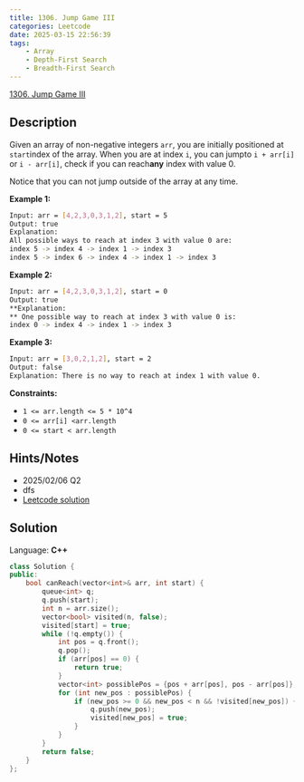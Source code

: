 ```yaml
---
title: 1306. Jump Game III
categories: Leetcode
date: 2025-03-15 22:56:39
tags:
    - Array
    - Depth-First Search
    - Breadth-First Search
---
```


[1306. Jump Game III](https://leetcode.com/problems/jump-game-iii/description/?envType=company&envId=snapchat&favoriteSlug=snapchat-more-than-six-months)

## Description

Given an array of non-negative integers `arr`, you are initially positioned at `start`index of the array. When you are at index `i`, you can jumpto `i + arr[i]` or `i - arr[i]`, check if you can reach**any**  index with value 0.

Notice that you can not jump outside of the array at any time.

**Example 1:**

```bash
Input: arr = [4,2,3,0,3,1,2], start = 5
Output: true
Explanation:
All possible ways to reach at index 3 with value 0 are:
index 5 -> index 4 -> index 1 -> index 3
index 5 -> index 6 -> index 4 -> index 1 -> index 3
```

**Example 2:**

```bash
Input: arr = [4,2,3,0,3,1,2], start = 0
Output: true
**Explanation:
** One possible way to reach at index 3 with value 0 is:
index 0 -> index 4 -> index 1 -> index 3
```

**Example 3:**

```bash
Input: arr = [3,0,2,1,2], start = 2
Output: false
Explanation: There is no way to reach at index 1 with value 0.
```

**Constraints:**

- `1 <= arr.length <= 5 * 10^4`
- `0 <= arr[i] <arr.length`
- `0 <= start < arr.length`

## Hints/Notes

- 2025/02/06 Q2
- dfs
- [Leetcode solution](https://leetcode.com/problems/jump-game-iii/editorial/?envType=company&envId=snapchat&favoriteSlug=snapchat-more-than-six-months)

## Solution

Language: **C++**

```C++
class Solution {
public:
    bool canReach(vector<int>& arr, int start) {
        queue<int> q;
        q.push(start);
        int n = arr.size();
        vector<bool> visited(n, false);
        visited[start] = true;
        while (!q.empty()) {
            int pos = q.front();
            q.pop();
            if (arr[pos] == 0) {
                return true;
            }
            vector<int> possiblePos = {pos + arr[pos], pos - arr[pos]};
            for (int new_pos : possiblePos) {
                if (new_pos >= 0 && new_pos < n && !visited[new_pos]) {
                    q.push(new_pos);
                    visited[new_pos] = true;
                }
            }
        }
        return false;
    }
};
```

